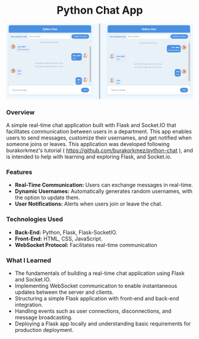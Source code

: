 <h1 align="center">Python Chat App</h1>

![Demo App](/screenshot-for-readme.png)

### Overview
A simple real-time chat application built with Flask and Socket.IO that facilitates communication between users in a department. This app enables users to send messages, customize their usernames, and get notified when someone joins or leaves. This application was developed following burakorkmez's tutorial ( https://github.com/burakorkmez/python-chat ), and is intended to help with learning and exploring Flask, and Socket.io.

### Features
- **Real-Time Communication:** Users can exchange messages in real-time.
- **Dynamic Usernames:** Automatically generates random usernames, with the option to update them.
- **User Notifications:** Alerts when users join or leave the chat.

### Technologies Used
- **Back-End:** Python, Flask, Flask-SocketIO.
- **Front-End:** HTML, CSS, JavaScript.
- **WebSocket Protocol:** Facilitates real-time communication

### What I Learned
- The fundamentals of building a real-time chat application using Flask and Socket.IO.
- Implementing WebSocket communication to enable instantaneous updates between the server and clients.
- Structuring a simple Flask application with front-end and back-end integration.
- Handling events such as user connections, disconnections, and message broadcasting.
- Deploying a Flask app locally and understanding basic requirements for production deployment.






 
